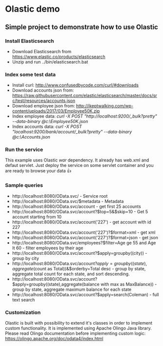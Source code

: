 # Olastic demo
## Simple project to demonstrate how to use Olastic

### Install Elasticsearch 
* Download Elasticsearch from https://www.elastic.co/products/elasticsearch
* Unzip and run ../bin/elasticsearch.bat

### Index some test data
* Install curl: http://www.confusedbycode.com/curl/#downloads
* Download accounts json from: https://raw.githubusercontent.com/elastic/elasticsearch/master/docs/src/test/resources/accounts.json
* Download employee json from: http://ikeptwalking.com/wp-content/uploads/2017/03/Employee50K.zip
* Index employee data: *<addr>curl -X POST "http://localhost:9200/_bulk?pretty" --data-binary @c:\Employee50K.json</addr>*
* Index accounts data: *<addr>curl -X POST "localhost:9200/bank/account/_bulk?pretty" --data-binary @c:\Accounts.json</addr>*

### Run the service
This example uses Olastic *war* dependency. It already has web.xml and defaut servlet. Just deploy the service on some servlet container and you are ready to browse your data :thumbsup:

### Sample queries
* http://localhost:8080/OData.svc/ - Service root
* http://localhost:8080/OData.svc/$metadata - Metadata
* http://localhost:8080/OData.svc/account - get first 25 accounts
* http://localhost:8080/OData.svc/account?$top=5&$skip=10 - Get 5 account starting from 10
* http://localhost:8080/OData.svc/account('227') - get account with id 227
* http://localhost:8080/OData.svc/account('227')?$format=xml - get xml
* http://localhost:8080/OData.svc/account('227')?$format=json - get json
* http://localhost:8080/OData.svc/employees?$filter=Age ge 55 and Age lt 60 - filter employees by their age
* http://localhost:8080/OData.svc/account?$apply=groupby((city)) - group by city
* http://localhost:8080/OData.svc/account?$apply=groupby((state),aggregate($count as Total))&$orderby=Total desc - group by state, aggregate total count for each state, and sort descending.
* http://localhost:8080/OData.svc/account?$apply=groupby((state),aggregate(balance with max as MaxBalance)) - group by state, aggregate maximum balance for each state
* http://localhost:8080/OData.svc/account?$apply=search(Coleman) - full text search

### Customization 
Olastic is built with possibility to extend it's classes in order to implement custom functionality.
It is implemented using Apache Olingo Java library. Please read Olingo documentation before implementing custom logic: https://olingo.apache.org/doc/odata4/index.html
